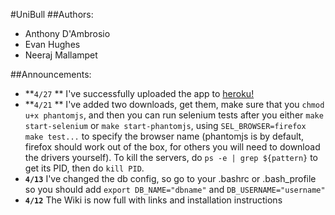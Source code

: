 #UniBull
##Authors:
* Anthony D'Ambrosio
* Evan Hughes
* Neeraj Mallampet

##Announcements:
* **`4/27` ** I've successfully uploaded the app to [heroku!](https://hidden-meadow-9556.herokuapp.com/)
* **`4/21` ** I've added two downloads, get them, make sure that you `chmod u+x phantomjs`, and then you can run selenium tests after you either `make start-selenium` or `make start-phantomjs`, using `SEL_BROWSER=firefox make test...` to specify the browser name (phantomjs is by default, firefox should work out of the box, for others you will need to download the drivers yourself). To kill the servers, do `ps -e | grep ${pattern}` to get its PID, then do `kill PID`.
* **`4/13`** I've changed the db config, so go to your .bashrc or .bash_profile so you should add `export DB_NAME="dbname"` and `DB_USERNAME="username"`
* **`4/12`** The Wiki is now full with links and installation instructions